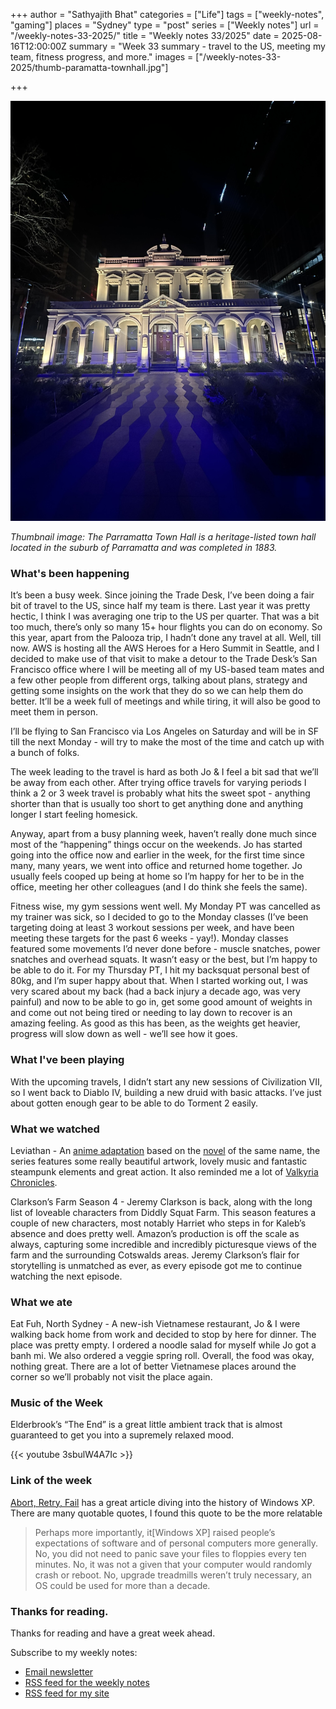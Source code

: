 +++
author = "Sathyajith Bhat"
categories = ["Life"]
tags = ["weekly-notes", "gaming"]
places = "Sydney"
type = "post"
series = ["Weekly notes"]
url = "/weekly-notes-33-2025/"
title = "Weekly notes 33/2025"
date = 2025-08-16T12:00:00Z
summary = "Week 33 summary - travel to the US, meeting my team, fitness progress, and more."
images = ["/weekly-notes-33-2025/thumb-paramatta-townhall.jpg"]

+++

![](thumb-paramatta-townhall.jpg)

_Thumbnail image: The Parramatta Town Hall is a heritage-listed town hall located in the suburb of Parramatta and was completed in 1883._

### What's been happening

It’s been a busy week. Since joining the Trade Desk, I’ve been doing a fair bit of travel to the US, since half my team is there. Last year it was pretty hectic, I think I was averaging one trip to the US per quarter. That was a bit too much, there’s only so many 15+ hour flights you can do on economy. So this year, apart from the Palooza trip, I hadn’t done any travel at all. Well, till now. AWS is hosting all the AWS Heroes for a Hero Summit in Seattle, and I decided to make use of that visit to make a detour to the Trade Desk’s San Francisco office where I will be meeting all of my US-based team mates and a few other people from different orgs, talking about plans, strategy and getting some insights on the work that they do so we can help them do better. It’ll be a week full of meetings and while tiring, it will also be good to meet them in person.

I’ll be flying to San Francisco via Los Angeles on Saturday and will be in SF till the next Monday - will try to make the most of the time and catch up with a bunch of folks.

The week leading to the travel is hard as both Jo & I feel a bit sad that we’ll be away from each other. After trying office travels for varying periods I think a 2 or 3 week travel is probably what hits the sweet spot - anything shorter than that is usually too short to get anything done and anything longer I start feeling homesick.

Anyway, apart from a busy planning week, haven’t really done much since most of the “happening” things occur on the weekends. Jo has started going into the office now and earlier in the week, for the first time since many, many years, we went into office and returned home together. Jo usually feels cooped up being at home so I’m happy for her to be in the office, meeting her other colleagues (and I do think she feels the same).

Fitness wise, my gym sessions went well. My Monday PT was cancelled as my trainer was sick, so I decided to go to the Monday classes (I’ve been targeting doing at least 3 workout sessions per week, and have been meeting these targets for the past 6 weeks - yay!). Monday classes featured some movements I’d never done before - muscle snatches, power snatches and overhead squats. It wasn’t easy or the best, but I’m happy to be able to do it. For my Thursday PT, I hit my backsquat personal best of 80kg, and I’m super happy about that. When I started working out, I was very scared about my back (had a back injury a decade ago, was very painful) and now to be able to go in, get some good amount of weights in and come out not being tired or needing to lay down to recover is an amazing feeling. As good as this has been, as the weights get heavier, progress will slow down as well - we’ll see how it goes.

### What I've been playing

With the upcoming travels, I didn’t start any new sessions of Civilization VII, so I went back to Diablo IV, building a new druid with basic attacks. I’ve just about gotten enough gear to be able to do Torment 2 easily.

### What we watched

Leviathan - An [anime adaptation](https://www.justwatch.com/us/tv-show/leviathan) based on the [novel](https://www.goodreads.com/series/46550-leviathan) of the same name, the series features some really beautiful artwork, lovely music and fantastic steampunk elements and great action. It also reminded me a lot of [Valkyria Chronicles](https://en.wikipedia.org/wiki/Valkyria_Chronicles).

Clarkson’s Farm Season 4 - Jeremy Clarkson is back, along with the long list of loveable characters from Diddly Squat Farm. This season features a couple of new characters, most notably Harriet who steps in for Kaleb’s absence and does pretty well. Amazon’s production is off the scale as always, capturing some incredible and incredibly picturesque views of the farm and the surrounding Cotswalds areas. Jeremy Clarkson’s flair for storytelling is unmatched as ever, as every episode got me to continue watching the next episode.

### What we ate

Eat Fuh, North Sydney - A new-ish Vietnamese restaurant, Jo & I were walking back home from work and decided to stop by here for dinner. The place was pretty empty. I ordered a noodle salad for myself while Jo got a banh mi. We also ordered a veggie spring roll. Overall, the food was okay, nothing great. There are a lot of better Vietnamese places around the corner so we’ll probably not visit the place again.

### Music of the Week

Elderbrook’s “The End” is a great little ambient track that is almost guaranteed to get you into a supremely relaxed mood.

{{< youtube 3sbulW4A7Ic >}}

### Link of the week

[Abort, Retry, Fail](https://www.abortretry.fail/p/the-history-of-windows-xp) has a great article diving into the history of Windows XP. There are many quotable quotes, I found this quote to be the more relatable

> Perhaps more importantly, it[Windows XP] raised people’s expectations of software and of personal computers more generally. No, you did not need to panic save your files to floppies every ten minutes. No, it was not a given that your computer would randomly crash or reboot. No, upgrade treadmills weren’t truly necessary, an OS could be used for more than a decade.

### Thanks for reading.

Thanks for reading and have a great week ahead.

Subscribe to my weekly notes:

- [Email newsletter](https://sathyabhat.substack.com/)
- [RSS feed for the weekly notes](https://sathyabh.at/series/weekly-notes/index.xml)
- [RSS feed for my site](https://sathyabh.at/index.xml)
